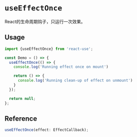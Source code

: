 # `useEffectOnce`

 React的生命周期钩子，只运行一次效果。

## Usage

```jsx
import {useEffectOnce} from 'react-use';

const Demo = () => {
  useEffectOnce(() => {
    console.log('Running effect once on mount')

    return () => {
      console.log('Running clean-up of effect on unmount')
    }
  });

  return null;
};
```

## Reference

```js
useEffectOnce(effect: EffectCallback);
```
